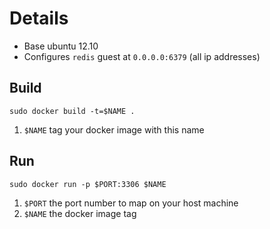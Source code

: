 # Details

  * Base ubuntu 12.10
  * Configures `redis` guest at `0.0.0.0:6379` (all ip addresses)

## Build

```
sudo docker build -t=$NAME .
```

  1. `$NAME` tag your docker image with this name

## Run

```
sudo docker run -p $PORT:3306 $NAME
```

  1. `$PORT` the port number to map on your host machine
  2. `$NAME` the docker image tag
